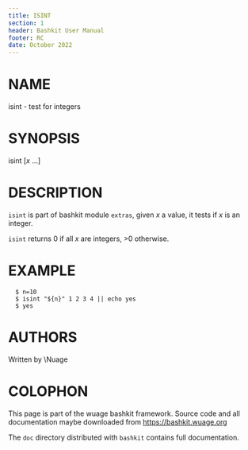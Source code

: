 ```yaml
---
title: ISINT
section: 1
header: Bashkit User Manual
footer: RC
date: October 2022
---
```


# NAME

isint - test for integers

# SYNOPSIS

isint [*x* ...]

# DESCRIPTION

`isint` is part of bashkit module `extras`,
given *x* a value, it tests if *x* is an integer.

`isint` returns 0 if all *x* are integers, >0 otherwise.

# EXAMPLE
      $ n=10
      $ isint "${n}" 1 2 3 4 || echo yes
      $ yes

# AUTHORS
Written by \\Nuage

# COLOPHON
This page is part of the wuage bashkit framework. Source code and all
documentation maybe downloaded from <https://bashkit.wuage.org>

The `doc` directory distributed with `bashkit` contains full documentation.
